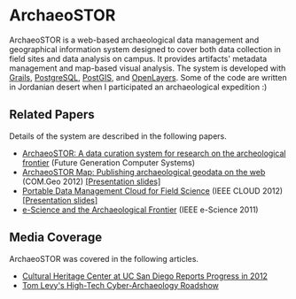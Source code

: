 ArchaeoSTOR
===========
ArchaeoSTOR is a web-based archaeological data management and geographical information system designed to cover both data collection in field sites and data analysis on campus. It provides artifacts' metadata management and map-based visual analysis. The system is developed with [Grails](http://grails.org/), [PostgreSQL](http://www.postgresql.org/), [PostGIS](http://postgis.net/), and [OpenLayers](http://openlayers.org/). Some of the code are written in Jordanian desert when I participated an archaeological expedition :)

Related Papers
--------------
Details of the system are described in the following papers.

* [ArchaeoSTOR: A data curation system for research on the archeological frontier](http://dx.doi.org/10.1016/j.future.2013.04.007) (Future Generation Computer Systems)
* [ArchaeoSTOR Map: Publishing archaeological geodata on the web](http://dx.doi.org/10.1145/2345316.2345355) (COM.Geo 2012) [[Presentation slides]](http://www.slideshare.net/yumats/comgeo2012-slides-yuma)
* [Portable Data Management Cloud for Field Science](http://dx.doi.org/10.1109/CLOUD.2012.68) (IEEE CLOUD 2012) [[Presentation slides]](http://www.slideshare.net/yumats/cloud2012-slides-yuma)
* [e-Science and the Archaeological Frontier](http://dx.doi.org/10.1109/eScience.2011.31) (IEEE e-Science 2011)

Media Coverage
--------------
ArchaeoSTOR was covered in the following articles.

* [Cultural Heritage Center at UC San Diego Reports Progress in 2012](http://ucsdnews.ucsd.edu/pressrelease/cultural_heritage_center_at_uc_san_diego_reports_progress_in_2012)
* [Tom Levy's High-Tech Cyber-Archaeology Roadshow](http://www.calit2.net/newsroom/article.php?id=2112)
